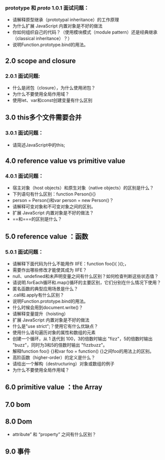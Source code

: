 ### prototype 和 _proto_ 1.0.1 面试问题：<br>

* 请解释原型继承（prototypal inheritance）的工作原理<br>
* 为什么扩展 JavaScript 内置对象是不好的做法<br>
* 你如何组织自己的代码？（使用模块模式（module pattern）还是经典继承（classical inheritance）？）
* 说明Function.prototype.bind的用法。<br>


## 2.0 scope and closure<br>
### 2.0.1 面试问题:<br>
* 什么是闭包（closure），为什么使用闭包？<br>
* 为什么不要使用全局作用域？<br>
* 使用let、var和const创建变量有什么区别<br>
  
 
## 3.0 this多个文件需要合并<br>
### 3.0.1 面试问题：<br>

* 请简述JavaScript中的this;<br>

     
## 4.0 reference value vs primitive value <br>

### 4.0.1  面试问题：<br>

* 宿主对象（host objects）和原生对象（native objects）的区别是什么？<br>
* 下列语句有什么区别：function Person(){}<br>
* person = Person()和var person = new Person()？<br>
* 请解释可变对象和不可变对象之间的区别。 <br>  
* 扩展 JavaScript 内置对象是不好的做法？<br>
* ==和===的区别是什么？<br>

## 5.0 reference value ：函数<br>
### 5.0.1 面试问题：<br> 

* 请解释下面代码为什么不能用作 IIFE：function foo(){ }();，<br>
* 需要作出哪些修改才能使其成为 IIFE？<br>
* null、undefined和未声明变量之间有什么区别？如何检查判断这些状态值？<br>
* 请说明.forEach循环和.map()循环的主要区别，它们分别在什么情况下使用？<br>              
* 匿名函数的典型应用场景是什么？<br>
* .call和.apply有什么区别？ <br>
* 说明Function.prototype.bind的用法。<br>
* 什么时候会用到document.write()？<br>
* 请解释变量提升（hoisting）<br>
* 扩展 JavaScript 内置对象是不好的做法<br>
* 什么是"use strict";？使用它有什么优缺点？<br>  
* 使用什么语句遍历对象的属性和数组的元素 <br>
* 创建一个循环，从 1 迭代到 100，3的倍数时输出 "fizz"，5的倍数时输出 "buzz"，同时为3和5的倍数时输出 "fizzbuzz"。  <br>  
* 解释function foo() {}和var foo = function() {}之间foo的用法上的区别。<br>
* 高阶函数（higher-order）的定义是什么？<br>
* 请给出一个解构（destructuring）对象或数组的例子<br>  
* 为什么不要使用全局作用域？<br>




## 6.0 primitive value ：the Array 
## 7.0 bom
## 8.0 Dom
* attribute” 和 “property” 之间有什么区别？<br>
## 9.0 事件



